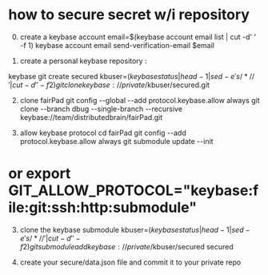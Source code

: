 # how to secure secret w/i repository

0. create a keybase account
email=$(keybase account email list | cut -d' ' -f 1)
keybase account email send-verification-email $email


1. create a personal keybase repository :

keybase git create secured
kbuser=$(keybase status | head -1 | sed -e 's/  */ /' | cut -d' ' -f 2)
git clone keybase://private/$kbuser/secured.git

2. clone fairPad
git config --global --add protocol.keybase.allow always
git clone  --branch dbug --single-branch --recursive keybase://team/distributedbrain/fairPad.git

2. allow keybase protocol
cd fairPad
git config --add protocol.keybase.allow always
git submodule update --init
# or export GIT_ALLOW_PROTOCOL="keybase:file:git:ssh:http:submodule"

3. clone the keybase submodule 
kbuser=$(keybase status | head -1 | sed -e 's/  */ /' | cut -d' ' -f 2)
git submodule add keybase://private/$kbuser/secured secured

4. create your secure/data.json file and commit it to your private repo


